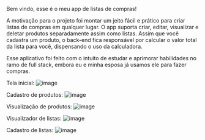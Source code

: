 Bem vindo, esse é o meu app de listas de compras!

A motivação para o projeto foi montar um jeito fácil e prático para criar listas de compras em qualquer lugar.
O app suporta criar, editar, visualizar e deletar produtos separadamente assim como listas.
Assim que você cadastra um produto, o back-end fica responsável por calcular o valor total da lista para você, dispensando o uso da calculadora.

Esse aplicativo foi feito com o intuito de estudar e aprimorar habilidades no ramo de full stack, embora eu e minha esposa já usamos ele para fazer compras.

Tela inicial:
![image](https://github.com/user-attachments/assets/01a451f1-6b3f-4fc6-881d-7f69861317fe)

Cadastro de produtos:
![image](https://github.com/user-attachments/assets/8003e545-9793-4217-b5b1-c7d76ce0a671)

Visualização de produtos: 
![image](https://github.com/user-attachments/assets/85595f6f-4f1a-4cde-8f6f-3d84d74fa806)

Visualizador de listas: 
![image](https://github.com/user-attachments/assets/c4951a36-12b0-4b80-8786-fcce1f48adee)

Cadastro de listas:
![image](https://github.com/user-attachments/assets/3e5dde9e-fbbf-4fe5-80b1-4f65dce5ba34)

